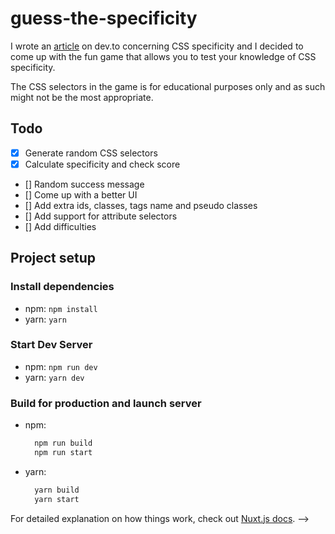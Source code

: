 # guess-the-specificity

I wrote an [article](https://dev.to/ibn_abubakre/css-specificity-explained-1134) on dev.to concerning CSS specificity and I decided to come up with the fun game that allows you to test your knowledge of CSS specificity.

The CSS selectors in the game is for educational purposes only and as such might not be the most appropriate.

## Todo
 - [x] Generate random CSS selectors
 - [x] Calculate specificity and check score
 - [] Random success message
 - [] Come up with a better UI
 - [] Add extra ids, classes, tags name and pseudo classes
 - [] Add support for attribute selectors
 - [] Add difficulties

## Project setup

### Install dependencies

* npm: `npm install`
* yarn: `yarn`

### Start Dev Server

* npm: `npm run dev`
* yarn: `yarn dev`

### Build for production and launch server

* npm:
  ```bash
    npm run build
    npm run start
  ```
* yarn:
  ```bash
    yarn build
    yarn start
  ```
For detailed explanation on how things work, check out [Nuxt.js docs](https://nuxtjs.org). -->
